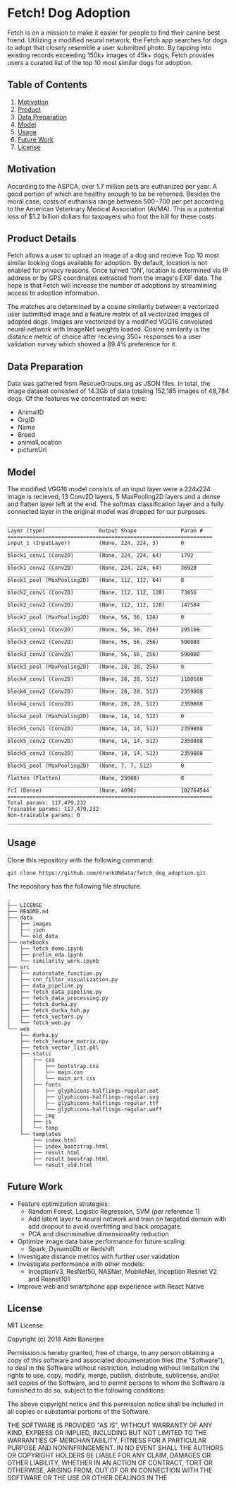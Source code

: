 # Fetch! Dog Adoption
Fetch is on a mission to make it easier for people to find their canine best friend. Utilizing a modified neural network, the Fetch app 
searches for dogs to adopt that closely resemble a user submitted photo. By tapping into existing records exceeding 150k+ images 
of 45k+ dogs, Fetch provides users a curated list of the top 10 most similar dogs for adoption. 

## Table of Contents
1. [Motivation](#motivation)
2. [Product](#product)
3. [Data Preparation](#data-preparation)
4. [Model](#model)
5. [Usage](#usage)
6. [Future Work](#future-work)
7. [License](#license)

## Motivation
According to the ASPCA, over 1.7 million pets are euthanized per year. A good portion of which are healthy enough to be 
be rehomed. Besides the moral case, costs of euthansia range between $500-$700 per pet according to the American Veterinary 
Medical Association (AVMA). This is a potential loss of $1.2 billion dollars for taxpayers who foot the bill for these costs.

## Product Details
Fetch allows a user to upload an image of a dog and recieve Top 10 most similar looking dogs available for adoption. By default, 
location is not enabled for privacy reasons. Once turned 'ON', location is determined via IP address or by GPS coordinates 
extracted from the image's EXIF data. The hope is that Fetch will increase the number of adoptions by streamlining access 
to adoption information. 

The matches are determined by a cosine similarity between a vectorized user submitted image and a feature 
matrix of all vectorized images of adopted dogs. Images are vectorized by a modified VGG16 convoluted neural network with 
ImageNet weights loaded. Cosine similarity is the distance metric of choice after recieving 350+ responses to a user 
validation survey which showed a 89.4% preference for it. 

## Data Preparation
Data was gathered from RescueGroups.org as JSON files. In total, the image dataset consisted of 14.3Gb of data totaling 
152,185 images of 48,784 dogs. Of the features we concentrated on were:

* AnimalID
* OrgID
* Name
* Breed
* animalLocation
* pictureUrl

## Model
The modified VGG16 model consists of an input layer were a 224x224 image is recieved, 13 Conv2D layers, 5 MaxPooling2D layers 
and a dense and flatten layer left at the end. The softmax classification layer and a fully connected layer in the original 
model was dropped for our purposes. 

```
_________________________________________________________________
Layer (type)                 Output Shape              Param #   
=================================================================
input_1 (InputLayer)         (None, 224, 224, 3)       0         
_________________________________________________________________
block1_conv1 (Conv2D)        (None, 224, 224, 64)      1792      
_________________________________________________________________
block1_conv2 (Conv2D)        (None, 224, 224, 64)      36928     
_________________________________________________________________
block1_pool (MaxPooling2D)   (None, 112, 112, 64)      0         
_________________________________________________________________
block2_conv1 (Conv2D)        (None, 112, 112, 128)     73856     
_________________________________________________________________
block2_conv2 (Conv2D)        (None, 112, 112, 128)     147584    
_________________________________________________________________
block2_pool (MaxPooling2D)   (None, 56, 56, 128)       0         
_________________________________________________________________
block3_conv1 (Conv2D)        (None, 56, 56, 256)       295168    
_________________________________________________________________
block3_conv2 (Conv2D)        (None, 56, 56, 256)       590080    
_________________________________________________________________
block3_conv3 (Conv2D)        (None, 56, 56, 256)       590080    
_________________________________________________________________
block3_pool (MaxPooling2D)   (None, 28, 28, 256)       0         
_________________________________________________________________
block4_conv1 (Conv2D)        (None, 28, 28, 512)       1180160   
_________________________________________________________________
block4_conv2 (Conv2D)        (None, 28, 28, 512)       2359808   
_________________________________________________________________
block4_conv3 (Conv2D)        (None, 28, 28, 512)       2359808   
_________________________________________________________________
block4_pool (MaxPooling2D)   (None, 14, 14, 512)       0         
_________________________________________________________________
block5_conv1 (Conv2D)        (None, 14, 14, 512)       2359808   
_________________________________________________________________
block5_conv2 (Conv2D)        (None, 14, 14, 512)       2359808   
_________________________________________________________________
block5_conv3 (Conv2D)        (None, 14, 14, 512)       2359808   
_________________________________________________________________
block5_pool (MaxPooling2D)   (None, 7, 7, 512)         0         
_________________________________________________________________
flatten (Flatten)            (None, 25088)             0         
_________________________________________________________________
fc1 (Dense)                  (None, 4096)              102764544 
=================================================================
Total params: 117,479,232
Trainable params: 117,479,232
Non-trainable params: 0
_________________________________________________________________
```

## Usage
Clone this repository with the following command:
```
git clone https://github.com/drunkONdata/fetch_dog_adoption.git
```
The repository has the following file structure. 
```
.
├── LICENSE
├── README.md
├── data
│   ├── images
│   ├── json
│   └── old_data
├── notebooks
│   ├── fetch_demo.ipynb
│   ├── prelim_eda.ipynb
│   └── similarity_work.ipynb
├── src
│   ├── autorotate_function.py
│   ├── cnn_filter_visualization.py
│   ├── data_pipeline.py
│   ├── fetch_data_pipeline.py
│   ├── fetch_data_processing.py
│   ├── fetch_durka.py
│   ├── fetch_durka_huh.py
│   ├── fetch_vectors.py
│   └── fetch_web.py
└── web
    ├── durka.py
    ├── fetch_feature_matrix.npy
    ├── fetch_vector_list.pkl
    ├── static
    │   ├── css
    │   │   ├── bootstrap.css
    │   │   ├── main.css
    │   │   └── main_art.css
    │   ├── fonts
    │   │   ├── glyphicons-halflings-regular.eot
    │   │   ├── glyphicons-halflings-regular.svg
    │   │   ├── glyphicons-halflings-regular.ttf
    │   │   └── glyphicons-halflings-regular.woff
    │   ├── img
    │   ├── js
    │   └── temp
    └── templates
        ├── index.html
        ├── index_bootstrap.html
        ├── result.html
        ├── result_boostrap.html
        └── result_old.html

```

## Future Work
- Feature optimization strategies:
    + Random Forest, Logistic Regression, SVM (per reference 1)
    + Add latent layer to neural network and train on targeted domain with add dropout to avoid overfitting and back propagate.
    + PCA and discriminative dimensionality reduction
- Optimize image data base performance for future scaling:
    + Spark, DynamoDb or Redshift
- Investigate distance metrics with further user validation
- Investigate performance with other models:
    + InceptionV3, ResNet50, NASNet, MobileNet, Inception Resnet V2 and Resnet101
- Improve web and smartphone app experience with React Native

## License
MIT License

Copyright (c) 2018 Abhi Banerjee

Permission is hereby granted, free of charge, to any person obtaining a copy
of this software and associated documentation files (the "Software"), to deal
in the Software without restriction, including without limitation the rights
to use, copy, modify, merge, publish, distribute, sublicense, and/or sell
copies of the Software, and to permit persons to whom the Software is
furnished to do so, subject to the following conditions:

The above copyright notice and this permission notice shall be included in all
copies or substantial portions of the Software.

THE SOFTWARE IS PROVIDED "AS IS", WITHOUT WARRANTY OF ANY KIND, EXPRESS OR
IMPLIED, INCLUDING BUT NOT LIMITED TO THE WARRANTIES OF MERCHANTABILITY,
FITNESS FOR A PARTICULAR PURPOSE AND NONINFRINGEMENT. IN NO EVENT SHALL THE
AUTHORS OR COPYRIGHT HOLDERS BE LIABLE FOR ANY CLAIM, DAMAGES OR OTHER
LIABILITY, WHETHER IN AN ACTION OF CONTRACT, TORT OR OTHERWISE, ARISING FROM,
OUT OF OR IN CONNECTION WITH THE SOFTWARE OR THE USE OR OTHER DEALINGS IN THE
